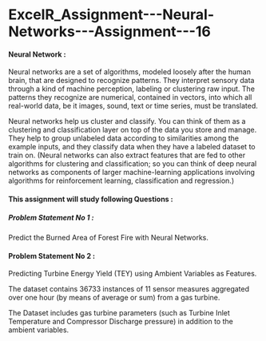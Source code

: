 # ExcelR_Assignment---Neural-Networks---Assignment---16

#### Neural Network :
Neural networks are a set of algorithms, modeled loosely after the human brain, that are designed to recognize patterns. They interpret sensory data through a kind of machine perception, labeling or clustering raw input. The patterns they recognize are numerical, contained in vectors, into which all real-world data, be it images, sound, text or time series, must be translated.

Neural networks help us cluster and classify. You can think of them as a clustering and classification layer on top of the data you store and manage. They help to group unlabeled data according to similarities among the example inputs, and they classify data when they have a labeled dataset to train on. (Neural networks can also extract features that are fed to other algorithms for clustering and classification; so you can think of deep neural networks as components of larger machine-learning applications involving algorithms for reinforcement learning, classification and regression.)

#### This assignment will study following Questions :
##### Problem Statement No 1 :

Predict the Burned Area of Forest Fire with Neural Networks.

#### Problem Statement No 2 :

Predicting Turbine Energy Yield (TEY) using Ambient Variables as Features.

The dataset contains 36733 instances of 11 sensor measures aggregated over one hour (by means of average or sum) from a gas turbine.

The Dataset includes gas turbine parameters (such as Turbine Inlet Temperature and Compressor Discharge pressure) in addition to the ambient variables.
